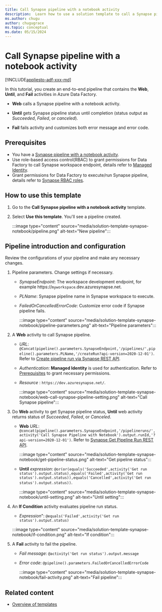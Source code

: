 ```yaml
---
title: Call Synapse pipeline with a notebook activity
description:  Learn how to use a solution template to call a Synapse pipeline with a notebook activity in Azure Data Factory.
ms.author: chugu
author: chugugrace
ms.topic: conceptual
ms.date: 05/15/2024
---
```


# Call Synapse pipeline with a notebook activity

[!INCLUDE[appliesto-adf-xxx-md](includes/appliesto-adf-xxx-md.md)]

In this tutorial, you create an end-to-end pipeline that contains the **Web**, **Until**, and **Fail** activities in Azure Data Factory.

- **Web** calls a Synapse pipeline with a notebook activity.

- **Until** gets Synapse pipeline status until completion (status output as *Succeeded*, *Failed*, or *canceled*).

- **Fail** fails activity and customizes both error message and error code.

## Prerequisites

- You have a [Synapse pipeline with a notebook activity](../synapse-analytics/synapse-notebook-activity.md).
- Use role-based access control(RBAC) to grant permissions for Data Factory to call Synapse workspace endpoint, details refer to [Managed Identity](control-flow-web-activity.md#managed-identity).
- Grant permissions for Data Factory to execute/run Synapse pipeline, details refer to [Synapse RBAC roles](../synapse-analytics/security/synapse-workspace-understand-what-role-you-need.md#tasks-and-required-roles).

## How to use this template

1. Go to the **Call Synapse pipeline with a notebook activity** template.

1. Select **Use this template**. You'll see a pipeline created.

    :::image type="content" source="media/solution-template-synapse-notebook/pipeline.png" alt-text="New pipeline":::

## Pipeline introduction and configuration

Review the configurations of your pipeline and make any necessary changes.

1. Pipeline parameters. Change settings if necessary.

    - *SynapseEndpoint*: The workspace development endpoint, for example https://`myworkspace`.dev.azuresynapse.net.
    - *PLName*: Synapse pipeline name in Synapse workspace to execute.
    - *FailedOrCancelledErrorCode*: Customize error code if Synapse pipeline fails.
    
        :::image type="content" source="media/solution-template-synapse-notebook/pipeline-parameters.png" alt-text="Pipeline parameters":::

1. A **Web** activity to call Synapse pipeline.

    - *URL*: `@Concat(pipeline().parameters.SynapseEndpoint,'/pipelines/',pipeline().parameters.PLName,'/createRun?api-version=2020-12-01')`. Refer to [Create pipeline run via Synapse REST API](/rest/api/synapse/data-plane/pipeline/create-pipeline-run).
    - *Authentication*: **Managed Identity** is used for authentication. Refer to [Prerequisites](#prerequisites) to grant necessary permissions.
    - *Resource* : `https://dev.azuresynapse.net/`.
    
        :::image type="content" source="media/solution-template-synapse-notebook/web-call-synapse-pipeline-setting.png" alt-text="Call Synapse pipeline":::

1. Do **Web** activity to get Synapse pipeline status, **Until** web activity returns status of *Succeeded*, *Failed*, or *Canceled*.
    - **Web** *URL*: `@concat(pipeline().parameters.SynapseEndpoint,'/pipelineruns/',activity('Call Synapse Pipeline with Notebook').output.runId,'?api-version=2020-12-01')`. Refer to [Synapse Get Pipeline Run REST API](/rest/api/synapse/data-plane/pipeline-run/get-pipeline-run).
    
        :::image type="content" source="media/solution-template-synapse-notebook/get-pipeline-status.png" alt-text="Get pipeline status":::
    
    - **Until** *expression*: `@or(or(equals('Succeeded',activity('Get run status').output.status),equals('Failed',activity('Get run status').output.status)),equals('Cancelled',activity('Get run status').output.status))`.
    
        :::image type="content" source="media/solution-template-synapse-notebook/until-setting.png" alt-text="Until setting":::

1. An **If Condition** activity evaluates pipeline run status.
    - *Expression*": `@equals('Failed',activity('Get run status').output.status)`

    :::image type="content" source="media/solution-template-synapse-notebook/if-condition.png" alt-text="If condition":::

1. A **Fail** activity to fail the pipeline.
    - *Fail message*: `@activity('Get run status').output.message`
    - *Error code*: `@pipeline().parameters.FailedOrCancelledErrorCode`

        :::image type="content" source="media/solution-template-synapse-notebook/fail-activity.png" alt-text="Fail pipeline":::

## Related content

- [Overview of templates](solution-templates-introduction.md)